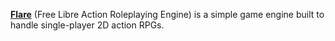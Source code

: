 [**Flare**](http://flarerpg.org) (Free Libre Action Roleplaying Engine) is a simple game engine built to handle single-player 2D action RPGs.
